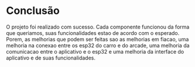 # Conclusão

O projeto foi realizado com sucesso. Cada componente funcionou da forma que queriamos, suas funcionalidades estao de acordo com o esperado. Porem, as melhorias que podem ser feitas sao as melhorias em fiacao, uma melhoria na conexao entre os esp32 do carro e do arcade, uma melhoria da comunicacao entre o aplicativo e o esp32 e uma melhoria da interface do aplicativo e de suas funcionalidades.
